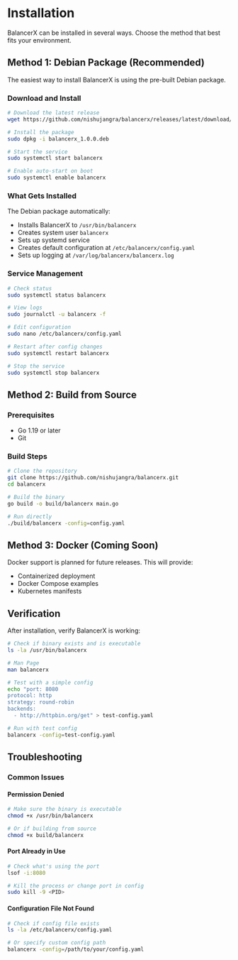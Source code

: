 # Installation

BalancerX can be installed in several ways. Choose the method that best fits your environment.

## Method 1: Debian Package (Recommended)

The easiest way to install BalancerX is using the pre-built Debian package.

### Download and Install

```bash
# Download the latest release
wget https://github.com/nishujangra/balancerx/releases/latest/download/balancerx_1.0.0.deb

# Install the package
sudo dpkg -i balancerx_1.0.0.deb

# Start the service
sudo systemctl start balancerx

# Enable auto-start on boot
sudo systemctl enable balancerx
```

### What Gets Installed

The Debian package automatically:

- Installs BalancerX to `/usr/bin/balancerx`
- Creates system user `balancerx`
- Sets up systemd service
- Creates default configuration at `/etc/balancerx/config.yaml`
- Sets up logging at `/var/log/balancerx/balancerx.log`

### Service Management

```bash
# Check status
sudo systemctl status balancerx

# View logs
sudo journalctl -u balancerx -f

# Edit configuration
sudo nano /etc/balancerx/config.yaml

# Restart after config changes
sudo systemctl restart balancerx

# Stop the service
sudo systemctl stop balancerx
```

## Method 2: Build from Source

### Prerequisites

- Go 1.19 or later
- Git

### Build Steps

```bash
# Clone the repository
git clone https://github.com/nishujangra/balancerx.git
cd balancerx

# Build the binary
go build -o build/balancerx main.go

# Run directly
./build/balancerx -config=config.yaml
```

## Method 3: Docker (Coming Soon)

Docker support is planned for future releases. This will provide:

- Containerized deployment
- Docker Compose examples
- Kubernetes manifests

## Verification

After installation, verify BalancerX is working:

```bash
# Check if binary exists and is executable
ls -la /usr/bin/balancerx

# Man Page 
man balancerx

# Test with a simple config
echo "port: 8080
protocol: http
strategy: round-robin
backends:
  - http://httpbin.org/get" > test-config.yaml

# Run with test config
balancerx -config=test-config.yaml
```

## Troubleshooting

### Common Issues

#### Permission Denied
```bash
# Make sure the binary is executable
chmod +x /usr/bin/balancerx

# Or if building from source
chmod +x build/balancerx
```

#### Port Already in Use
```bash
# Check what's using the port
lsof -i:8080

# Kill the process or change port in config
sudo kill -9 <PID>
```

#### Configuration File Not Found
```bash
# Check if config file exists
ls -la /etc/balancerx/config.yaml

# Or specify custom config path
balancerx -config=/path/to/your/config.yaml
```